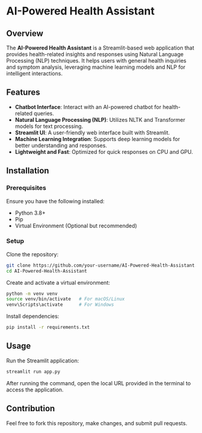 # AI-Powered Health Assistant

## Overview
The **AI-Powered Health Assistant** is a Streamlit-based web application that provides health-related insights and responses using Natural Language Processing (NLP) techniques. It helps users with general health inquiries and symptom analysis, leveraging machine learning models and NLP for intelligent interactions.

## Features
- **Chatbot Interface**: Interact with an AI-powered chatbot for health-related queries.
- **Natural Language Processing (NLP)**: Utilizes NLTK and Transformer models for text processing.
- **Streamlit UI**: A user-friendly web interface built with Streamlit.
- **Machine Learning Integration**: Supports deep learning models for better understanding and responses.
- **Lightweight and Fast**: Optimized for quick responses on CPU and GPU.

## Installation

### Prerequisites
Ensure you have the following installed:
- Python 3.8+
- Pip
- Virtual Environment (Optional but recommended)

### Setup
Clone the repository:
```sh
git clone https://github.com/your-username/AI-Powered-Health-Assistant.git
cd AI-Powered-Health-Assistant
```

Create and activate a virtual environment:
```sh
python -m venv venv
source venv/bin/activate   # For macOS/Linux
venv\Scripts\activate      # For Windows
```

Install dependencies:
```sh
pip install -r requirements.txt
```

## Usage
Run the Streamlit application:
```sh
streamlit run app.py
```

After running the command, open the local URL provided in the terminal to access the application.


## Contribution
Feel free to fork this repository, make changes, and submit pull requests.



